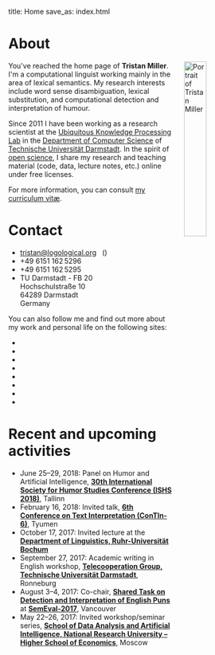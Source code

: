 title: Home
save_as: index.html

<div class="row">

<div class="col-md-6">

<h1>About</h1>

<img src="images/miller_20110420-square.jpg"
     class="img-circle"
     title="Portrait of Tristan Miller"
     style="width: 30%; margin-left: 20px; margin-top: 0px; margin-bottom: 5px; float: right;">

<p>
You've reached the home page of <strong>Tristan Miller</strong>.  I'm a computational linguist working mainly in the area of lexical semantics.
My research interests include word sense disambiguation, lexical substitution, and computational detection and interpretation of humour.</p>

<p>Since 2011 I have been working as a research scientist at the <a href="https://www.ukp.tu-darmstadt.de/" title="Ubiquitous Knowledge Processing Lab">Ubiquitous Knowledge Processing Lab</a> in the <a href="https://www.informatik.tu-darmstadt.de/" title="Department of Computer Science, Technische Universität Darmstadt">Department of Computer Science</a> of <a lang="de" title="Technische Universität Darmstadt" href="https://www.tu-darmstadt.de/">Technische Universität Darmstadt</a>.  In the spirit of
<a title="open science" href="https://en.wikipedia.org/wiki/Open_science">open science</a>,
I share my research and
teaching material
(code, data, lecture notes, etc.)
online under free licenses.</p>

<p>For more information, you can consult <a title="curriculum vitæ for Tristan Miller" href="https://logological.org/miller_cv.pdf">my curriculum vitæ</a>.</p>

</div>

<div class="col-md-6">

<h1>Contact</h1>

<ul class="fa-ul">
<li><i class="fa-li fa fa-envelope"></i> <a title="Tristan Miller" href="mailto:tristan@logological.org">tristan@logological.org</a>&nbsp;<span style="margin-left: 1ex;">(<a href="/BF8A2EE4.txt"><i class="fa fa-lock" title="OpenPGP public key"></i></a>)</span></li>
<li><i class="fa-li fa fa-phone"></i> +49&nbsp;6151&nbsp;162&thinsp;5296</li>
<li><i class="fa-li fa fa-fax"></i> +49&nbsp;6151&nbsp;162&thinsp;5295</li>
<li><i class="fa-li fa fa-university"></i>
    TU Darmstadt - FB 20<br />Hochschulstraße 10<br />64289 Darmstadt<br />Germany</li>
</ul>

<p>You can also follow me and find out more about my work and personal life on the following sites:</p>

<div class="row">
<div class="col-md-10" style="text-align: center;">

<ul class="social">

<li><a href="https://github.com/logological"><i class="fa fa-github-square fa-3x" title="GitHub"></i></a></li>

<li><a href="http://orcid.org/0000-0002-0749-1100"><i class="ai ai-orcid-square fa-3x" title="ORCID"></i></a></li>

<li><a href="https://scholar.google.co.uk/citations?user=XAfWDQUAAAAJ"><i class="ai ai-google-scholar-square fa-3x" title="Google Scholar"></i></a></li>

<li><a href="https://tu-darmstadt.academia.edu/TristanMiller"><i class="ai ai-academia-square fa-3x" title="Academia.edu"></i></a></li>

<li><a href="https://impactstory.org/u/0000-0002-0749-1100"><i class="ai ai-impactstory-square fa-3x" title="ImpactStory"></i></a></li>

<li><a href="http://psych0naut.livejournal.com/"><i class="fa fa-pencil-square fa-3x" title="LiveJournal"></i></a></li>

<li><a href="https://www.linkedin.com/in/tristan-miller-032b327"><i class="fa fa-linkedin-square fa-3x" title="LinkedIn"></i></a></li>

<li><a href="https://twitter.com/Logological"><i class="fa fa-twitter-square fa-3x" title="Twitter"></i></a></li>

</ul>

</div>
<!--<div class="col-md-2"></div>-->
</div>

<!--
<p>
My <a href="http://orcid.org">ORCID</a> number is
<a href="http://orcid.org/0000-0002-0749-1100">0000-0002-0749-1100</a>.
</p>
-->

</div>
</div><!-- row -->

<div class="row">

<div class="col-md-12">

<h1>Recent and upcoming activities</h1>

<ul>
<li>June 25–29, 2018: Panel on Humor and Artificial Intelligence, <strong><a href="https://www.folklore.ee/rl/fo/konve/ishs2018/">30th International Society for Humor Studies Conference (ISHS 2018)</a></strong>, Tallinn</li>
<li>February 16, 2018: Invited talk, <strong><a href="https://easychair.org/cfp/ConTIn6">6th Conference on Text Interpretation (ConTIn-6)</a></strong>, Tyumen</li>
<li>October 17, 2017: Invited lecture at the <strong><a href="https://www.linguistics.rub.de/">Department of Linguistics, Ruhr-Universität Bochum</a></strong></li>
<li>September 27, 2017: Academic writing in English workshop, <strong><a href="https://www.tk.informatik.tu-darmstadt.de/de/telecooperation-group/">Telecooperation Group, Technische Universität Darmstadt</a></strong>, Ronneburg</li>
<li>August 3–4, 2017: Co-chair, <strong><a href="http://alt.qcri.org/semeval2017/task7/">Shared Task on Detection and Interpretation of English Puns</a></strong> at <strong><a href="http://alt.qcri.org/semeval2017/">SemEval-2017</a></strong>, Vancouver</li>
<li>May 22–26, 2017: Invited workshop/seminar series, <strong><a href="https://cs.hse.ru/en/ai/">School of Data Analysis and Artificial Intelligence, National Research University – Higher School of Economics</a></strong>, Moscow</li>
<!--
<li>September 8, 2016: <strong><a href="/keysigning">OpenPGP key-signing party</a></strong> at Technische Universität Darmstadt</li>
<li>July 7, 2016: Invited tutorial at the <strong><a href="http://humoursummerschool.org/16/">16th International Summer School and Symposium on Humour and Laughter</a></strong> in Brașov</li>
<li>May 25, 2016: Poster presentation at the <strong><a href="http://lrec2016.lrec-conf.org/">10th Language Resources and Evaluation Conference (LREC 2016)</a></strong> in Portorož</li>
<li>May 12, 2016: Invited research seminar at the <strong><a href="http://www.hud.ac.uk/research/researchcentres/src/">Stylistics Research Centre, University of Huddersfield</a></strong></li>
-->
</ul>

</div>
</div>
